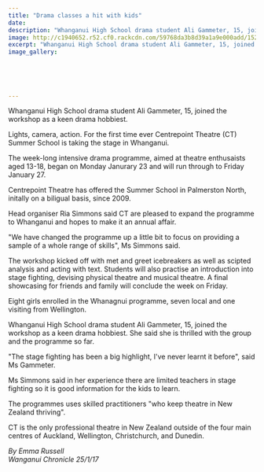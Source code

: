 ```yaml
---
title: "Drama classes a hit with kids"
date: 
description: "Whanganui High School drama student Ali Gammeter, 15, joined the workshop as a keen drama hobbiest..."
image: http://c1940652.r52.cf0.rackcdn.com/59768da3b8d39a1a9e000add/15260.alijpg.jpg
excerpt: "Whanganui High School drama student Ali Gammeter, 15, joined the workshop as a keen drama hobbiest. For the first time ever Centrepoint Theatre (CT) Summer School is taking the stage in Whanganui."
image_gallery:
    
    
    
    
    
---
```


<p>Whanganui High School drama student Ali Gammeter, 15, joined the workshop as a keen drama hobbiest.&nbsp;</p>
<p>Lights, camera, action. For the first time ever Centrepoint Theatre (CT) Summer School is taking the stage in Whanganui.</p>
<p>The week-long intensive drama programme, aimed at theatre enthusaists aged 13-18, began on Monday Janurary 23 and will run through to Friday January 27.</p>
<p>Centrepoint Theatre has offered the Summer School in Palmerston North, initally on a biligual basis, since 2009.</p>
<p>Head organiser Ria Simmons said CT are pleased to expand the programme to Whanganui and hopes to make it an annual affair.</p>
<p>"We have changed the programme up a little bit to focus on providing a sample of a whole range of skills", Ms Simmons said.</p>
<p>The workshop kicked off with met and greet icebreakers as well as scipted analysis and acting with text. Students will also practise an introduction into stage fighting, devising physical theatre and musical theatre. A final showcasing for friends and family will conclude the week on Friday.</p>
<p>Eight girls enrolled in the Whanagnui programme, seven local and one visiting from Wellington.</p>
<p>Whanganui High School drama student Ali Gammeter, 15, joined the workshop as a keen drama hobbiest. She said she is thrilled with the group and the programme so far.</p>
<p>"The stage fighting has been a big highlight, I've never learnt it before", said Ms Gammeter.</p>
<p>Ms Simmons said in her experience there are limited teachers in stage fighting so it is good information for the kids to learn.</p>
<p>The programmes uses skilled practitioners "who keep theatre in New Zealand thriving".</p>
<p>CT is the only professional theatre in New Zealand outside of the four main centres of Auckland, Wellington, Christchurch, and Dunedin.</p>
<div class="detailsLarge articleEmailLink">
<p class="writtenBy"><em>By Emma Russell</em><br /><em>Wanganui Chronicle 25/1/17&nbsp;</em></p>
</div>

